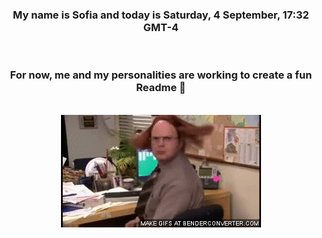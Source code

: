 


<div align="center">
<h3 >My name is Sofia and today is Saturday, 4 September, 17:32 GMT-4</h3><br>
<h3 >For now, me and my personalities are working to create a fun Readme 👋
</h3><br>
<img src='img/dwight.gif' alt='working...'/>
</div>
